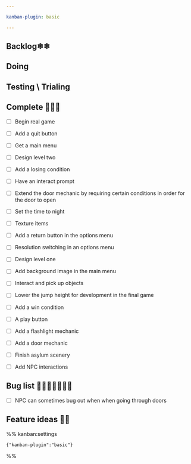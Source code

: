 ```yaml
---

kanban-plugin: basic

---
```


## Backlog❄❄



## Doing



## Testing \ Trialing



## Complete 🎈🎉✨

- [ ] Begin real game
- [ ] Add a quit button
- [ ] Get a main menu
- [ ] Design level two
- [ ] Add a losing condition
- [ ] Have an interact prompt
- [ ] Extend the door mechanic by requiring certain conditions in order for the door to open
- [ ] Set the time to night
- [ ] Texture items
- [ ] Add a return button in the options menu
- [ ] Resolution switching in an options menu
- [ ] Design level one
- [ ] Add background image in the main menu
- [ ] Interact and pick up objects
- [ ] Lower the jump height for development in the final game
- [ ] Add a win condition
- [ ] A play button
- [ ] Add a flashlight mechanic
- [ ] Add a door mechanic
- [ ] Finish asylum scenery
- [ ] Add NPC interactions


## Bug list 🦋🐛🦟🐜🦗🐝🐞

- [ ] NPC can sometimes bug out when when going through doors


## Feature ideas 🧐🧐





%% kanban:settings
```
{"kanban-plugin":"basic"}
```
%%